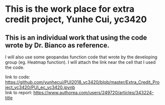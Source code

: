 # This is the work place for extra credit project, Yunhe Cui, yc3420

## This is an individual work that using the code wrote by Dr. Bianco as reference.

I will also use some geopandas function code that wrote by the developing group (eg. Heatmap function). I will attach the link near the cell that I used the code. 
  
link to code: https://github.com/yunhecui/PUI2018_yc3420/blob/master/Extra_Credit_Project_yc3420/PUI_ec_yc3420.ipynb   
link to report: https://www.authorea.com/users/249720/articles/343224-title
